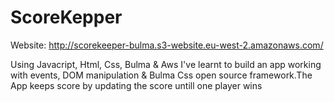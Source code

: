 # ScoreKepper

Website: http://scorekeeper-bulma.s3-website.eu-west-2.amazonaws.com/

Using Javacript, Html, Css, Bulma & Aws I've learnt to build an app working with events, DOM manipulation & Bulma Css open source framework.The App keeps score by updating the score untill one player wins
